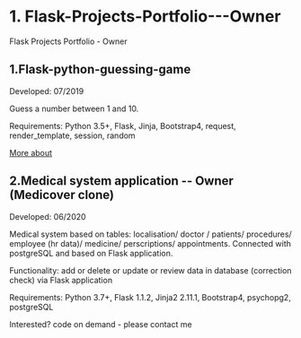 # 1. Flask-Projects-Portfolio---Owner
Flask Projects Portfolio - Owner

## 1.Flask-python-guessing-game

Developed: 07/2019

Guess a number between 1 and 10.

Requirements: Python 3.5+, Flask, Jinja, Bootstrap4, request, render_template, session, random

[More about](https://github.com/MTrawinska/flask-python-guessing-game)

## 2.Medical system application -- Owner (Medicover clone)

Developed: 06/2020

Medical system based on tables: localisation/ doctor / patients/ procedures/ employee (hr data)/ medicine/ perscriptions/ appointments. Connected with postgreSQL and based on Flask application. 

Functionality: add or delete or update or review data in database (correction check) via Flask application

Requirements: Python 3.7+, Flask 1.1.2, Jinja2 2.11.1, Bootstrap4, psychopg2, postgreSQL

Interested? code on demand - please contact me 
